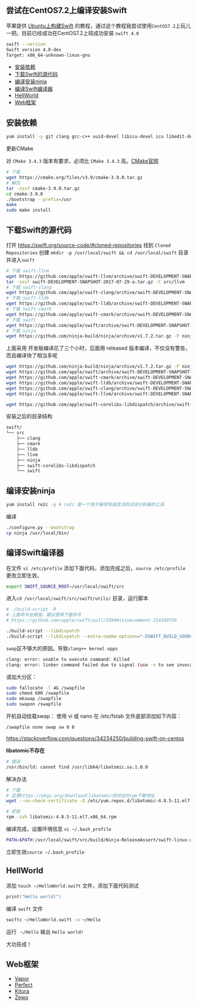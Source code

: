 尝试在CentOS7.2上编译安装Swift
---

苹果提供 [Ubuntu上构建Swift](https://github.com/apple/swift/blob/master/README.md) 的教程，通过这个教程我尝试使用`CentOS7.2`上玩儿一把。目前已经成功在CentOS7.2上班成功安装 `swift 4.0`

```bash
swift --version
Swift version 4.0-dev
Target: x86_64-unknown-linux-gnu
```

<!-- TOC -->

- [安装依赖](#安装依赖)
- [下载Swift的源代码](#下载swift的源代码)
- [编译安装ninja](#编译安装ninja)
- [编译Swift编译器](#编译swift编译器)
- [HellWorld](#hellworld)
- [Web框架](#web框架)

<!-- /TOC -->

## 安装依赖

```bash
yum install -y git clang gcc-c++ uuid-devel libicu-devel icu libedit-devel libxml2-devel sqlite-devel swig python-devel ncurses-libs ncurses-devel pkgconfig libuuid-devel epel-release libbsd-devel 
```

更新CMake

对 `CMake 3.4.3` 版本有要求，必须比 `CMake 3.4.3` 高。[CMake官网](https://cmake.org/download/)

```bash
# 下载
wget https://cmake.org/files/v3.9/cmake-3.9.0.tar.gz
# 解压
tar -zxvf cmake-3.9.0.tar.gz
cd cmake-3.9.0
./bootstrap --prefix=/usr
make
sudo make install
```

## 下载Swift的源代码

打开 https://swift.org/source-code/#cloned-repositories 找到 `Cloned Repositories` 创建 `mkdir -p /usr/local/swift && cd /usr/local/swift` 目录并进入`swift`

```bash
# 下载 swift-llvm
wget https://github.com/apple/swift-llvm/archive/swift-DEVELOPMENT-SNAPSHOT-2017-07-29-a.tar.gz -P llvm
tar -zxvf swift-DEVELOPMENT-SNAPSHOT-2017-07-29-a.tar.gz -C src/llvm
# 下载 swift-clang
wget https://github.com/apple/swift-clang/archive/swift-DEVELOPMENT-SNAPSHOT-2017-07-29-a.tar.gz -P clang
# 下载 swift-lldb
wget https://github.com/apple/swift-lldb/archive/swift-DEVELOPMENT-SNAPSHOT-2017-07-29-a.tar.gz -P lldb
# 下载 swift-cmark
wget https://github.com/apple/swift-cmark/archive/swift-DEVELOPMENT-SNAPSHOT-2017-07-29-a.tar.gz -P cmark
# 下载 swift
wget https://github.com/apple/swift/archive/swift-DEVELOPMENT-SNAPSHOT-2017-07-29-a.tar.gz -P swift
# 下载 ninja
wget https://github.com/ninja-build/ninja/archive/v1.7.2.tar.gz -P ninja
```

上面采用 开发板编译花了三个小时，后面用 released 版本编译，不仅没有警告，而且编译快了相当多呢

```bash
wget https://github.com/ninja-build/ninja/archive/v1.7.2.tar.gz -P ninja
wget https://github.com/apple/swift/archive/swift-DEVELOPMENT-SNAPSHOT-2017-07-29-a.tar.gz  -P swift
wget https://github.com/apple/swift-cmark/archive/swift-DEVELOPMENT-SNAPSHOT-2017-07-29-a.tar.gz  -P cmark
wget https://github.com/apple/swift-lldb/archive/swift-DEVELOPMENT-SNAPSHOT-2017-07-29-a.tar.gz -P lldb
wget https://github.com/apple/swift-clang/archive/swift-DEVELOPMENT-SNAPSHOT-2017-07-29-a.tar.gz -P clang
wget https://github.com/apple/swift-llvm/archive/swift-DEVELOPMENT-SNAPSHOT-2017-07-29-a.tar.gz -P llvm

wget https://github.com/apple/swift-corelibs-libdispatch/archive/swift-DEVELOPMENT-SNAPSHOT-2017-07-30-a.tar.gz -P swift-corelibs-libdispatch 
```

安装之后的目录结构

```bash
swift/
└── src
    ├── clang
    ├── cmark
    ├── lldb
    ├── llvm
    ├── ninja
    ├── swift-corelibs-libdispatch 
    └── swift
```

## 编译安装ninja

```bash 
yum install re2c -y # re2c 是一个用于编写快速灵活的词法分析器的工具
```

编译

```bash
./configure.py --bootstrap
cp ninja /usr/local/bin/
```


## 编译Swift编译器

在文件 `vi /etc/profile` 添加下面代码，添加完成之后，`source /etc/profile` 更改立即生效。

```bash
export SWIFT_SOURCE_ROOT=/usr/local/swift/src
```

进入`cd /usr/local/swift/src/swift/utils/` 目录，运行脚本

```bash
# ./build-script -R
# 上面命令会报错，建议使用下面命令
# https://github.com/apple/swift/pull/3594#issuecomment-234169759

./build-script --libdispatch
./build-script --libdispatch --extra-cmake-options="-DSWIFT_BUILD_SOURCEKIT:BOOL=TRUE"
```

`swap`区不够大的原因。导致`clang++ kernel opps`

```bash
clang: error: unable to execute command: Killed
clang: error: linker command failed due to signal (use -v to see invocation)
```

请加大分区：

```bash
sudo fallocate -l 4G /swapfile
sudo chmod 600 /swapfile
sudo mkswap /swapfile
sudo swapon /swapfile
```

开机自动挂载swap：
使用 vi 或 nano 在 /etc/fstab 文件底部添加如下内容：

```bash
/swapfile none swap sw 0 0
```

https://stackoverflow.com/questions/34234250/building-swift-on-centos

**libatomic不存在**

```bash
# 错误
/usr/bin/ld: cannot find /usr/lib64/libatomic.so.1.0.0
```

解决办法

```bash
# 下载
# 这里https://pkgs.org/download/libatomic找对应的rpm下载地址
wget --no-check-certificate -O /etc/yum.repos.d/libatomic-4.8.5-11.el7.x86_64.rpm ftp://ftp.pbone.net/mirror/ftp.centos.org/7.3.1611/os/x86_64/Packages/libatomic-4.8.5-11.el7.x86_64.rpm

# 安装
rpm -ivh libatomic-4.8.5-11.el7.x86_64.rpm
```

编译完成，设置环境信息 `vi ~/.bash_profile`

```bash
PATH=$PATH:/usr/local/swift/src/build/Ninja-ReleaseAssert/swift-linux-x86_64/bin
```

立即生效`source ~/.bash_profile`

## HellWorld

添加 `touch ~/HelloWorld.swift` 文件，添加下面代码测试

```swift
print("Hello world!")
```

编译 `swift` 文件

```bash
swiftc ~/HelloWorld.swift -o ~/Hello
```

运行 ` ~/Hello` 输出 `Hello world!`

大功告成！

## Web框架

- [Vapor](https://github.com/vapor/vapor)
- [Perfect](https://github.com/PerfectlySoft/Perfect)
- [Kitura](https://github.com/IBM-Swift/Kitura)
- [Zewo](https://github.com/Zewo/Zewo)